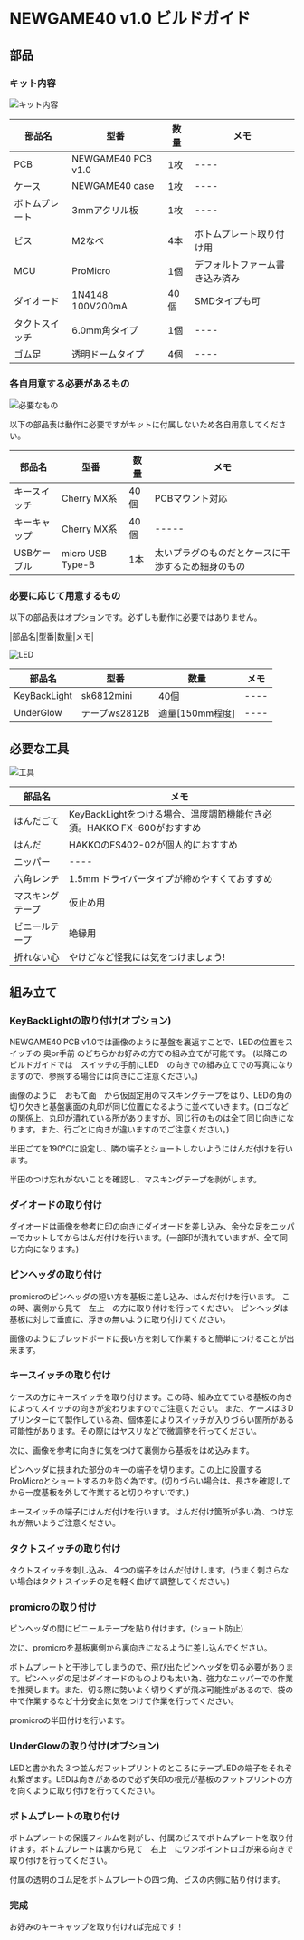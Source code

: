 # NEWGAME40 v1.0 ビルドガイド
## 部品
	
### キット内容
	
![キット内容](https://i.imgur.com/HVuqhe4.jpg)
	
|部品名|型番|数量|メモ|
|------|----|----|----|
|PCB|NEWGAME40 PCB v1.0|1枚|----|
|ケース|NEWGAME40 case|1枚|----|
|ボトムプレート|3mmアクリル板|1枚|----|
|ビス|M2なべ|4本|ボトムプレート取り付け用|
|MCU|ProMicro|1個|デフォルトファーム書き込み済み|
|ダイオード|1N4148 100V200mA|40個|SMDタイプも可|
|タクトスイッチ|6.0mm角タイプ|1個|----|
|ゴム足|透明ドームタイプ|4個|----|


### 各自用意する必要があるもの

![必要なもの](https://i.imgur.com/Wylsw2n.jpg)

以下の部品表は動作に必要ですがキットに付属しないため各自用意してください。

|部品名|型番|数量|メモ|
|------|----|----|----|
|キースイッチ|Cherry MX系|40個|PCBマウント対応|
|キーキャップ|Cherry MX系|40個|-----|
|USBケーブル|micro USB Type-B|1本|太いプラグのものだとケースに干渉するため細身のもの|

### 必要に応じて用意するもの

以下の部品表はオプションです。必ずしも動作に必要ではありません。

|部品名|型番|数量|メモ|

![LED](https://i.imgur.com/2IjZhoJ.jpg)

|部品名|型番|数量|メモ|
|------|----|----|----|
|KeyBackLight|sk6812mini|40個|----|
|UnderGlow|テープws2812B|適量[150mm程度]|----|

## 必要な工具

![工具](https://i.imgur.com/85KvRtX.jpg)

|部品名|メモ|
|------|----|
|はんだごて|KeyBackLightをつける場合、温度調節機能付き必須。HAKKO FX-600がおすすめ|
|はんだ|HAKKOのFS402-02が個人的におすすめ|
|ニッパー|----|
|六角レンチ|1.5mm ドライバータイプが締めやすくておすすめ|
|マスキングテープ|仮止め用|
|ビニールテープ|絶縁用|
|折れない心|やけどなど怪我には気をつけましょう!|

## 組み立て

### KeyBackLightの取り付け(オプション)

NEWGAME40 PCB v1.0では画像のように基盤を裏返すことで、LEDの位置をスイッチの 奥or手前 のどちらかお好みの方での組み立てが可能です。
(以降このビルドガイドでは　スイッチの手前にLED　の向きでの組み立てでの写真になりますので、参照する場合には向きにご注意ください。)

画像のように　おもて面　から仮固定用のマスキングテープをはり、LEDの角の切り欠きと基盤裏面の丸印が同じ位置になるように並べていきます。(ロゴなどの関係上、丸印が潰れている所がありますが、同じ行のものは全て同じ向きになります。また、行ごとに向きが違いますのでご注意ください。)

半田ごてを190℃に設定し、隣の端子とショートしないようにはんだ付けを行います。

半田のつけ忘れがないことを確認し、マスキングテープを剥がします。

### ダイオードの取り付け

ダイオードは画像を参考に印の向きにダイオードを差し込み、余分な足をニッパーでカットしてからはんだ付けを行います。(一部印が潰れていますが、全て同じ方向になります。)

### ピンヘッダの取り付け

promicroのピンヘッダの短い方を基板に差し込み、はんだ付けを行います。
この時、裏側から見て　左上　の方に取り付けを行ってください。
ピンヘッダは基板に対して垂直に、浮きの無いように取り付けてください。

画像のようにブレッドボードに長い方を刺して作業すると簡単につけることが出来ます。

### キースイッチの取り付け

ケースの方にキースイッチを取り付けます。この時、組み立てている基板の向きによってスイッチの向きが変わりますのでご注意ください。
また、ケースは３Dプリンターにて製作している為、個体差によりスイッチが入りづらい箇所がある可能性があります。その際にはヤスリなどで微調整を行ってください。

次に、画像を参考に向きに気をつけて裏側から基板をはめ込みます。

ピンヘッダに挟まれた部分のキーの端子を切ります。この上に設置するProMicroとショートするのを防ぐ為です。(切りづらい場合は、長さを確認してから一度基板を外して作業すると切りやすいです。)

キースイッチの端子にはんだ付けを行います。はんだ付け箇所が多い為、つけ忘れが無いようご注意ください。

### タクトスイッチの取り付け

タクトスイッチを刺し込み、４つの端子をはんだ付けします。(うまく刺さらない場合はタクトスイッチの足を軽く曲げて調整してください。)

### promicroの取り付け

ピンヘッダの間にビニールテープを貼り付けます。(ショート防止)

次に、promicroを基板裏側から裏向きになるように差し込んでください。

ボトムプレートと干渉してしまうので、飛び出たピンヘッダを切る必要があります。ピンヘッダの足はダイオードのものよりも太い為、強力なニッパーでの作業を推奨します。また、切る際に勢いよく切りくずが飛ぶ可能性があるので、袋の中で作業するなど十分安全に気をつけて作業を行ってください。

promicroの半田付けを行います。

### UnderGlowの取り付け(オプション)

LEDと書かれた３つ並んだフットプリントのところにテープLEDの端子をそれぞれ繋ぎます。LEDは向きがあるので必ず矢印の根元が基板のフットプリントの方を向くように取り付けを行ってください。

### ボトムプレートの取り付け

ボトムプレートの保護フィルムを剥がし、付属のビスでボトムプレートを取り付けます。ボトムプレートは裏から見て　右上　にワンポイントロゴが来る向きで取り付けを行ってください。

付属の透明のゴム足をボトムプレートの四つ角、ビスの内側に貼り付けます。

### 完成

お好みのキーキャップを取り付ければ完成です！


